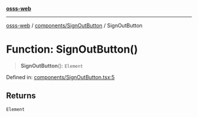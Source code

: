 [**osss-web**](../../../README.md)

***

[osss-web](../../../README.md) / [components/SignOutButton](../README.md) / SignOutButton

# Function: SignOutButton()

> **SignOutButton**(): `Element`

Defined in: [components/SignOutButton.tsx:5](https://github.com/rubelw/OSSS/blob/30d5264501fa6ada8d5db692b4fe50cc8b6eefaa/src/osss-web/components/SignOutButton.tsx#L5)

## Returns

`Element`
